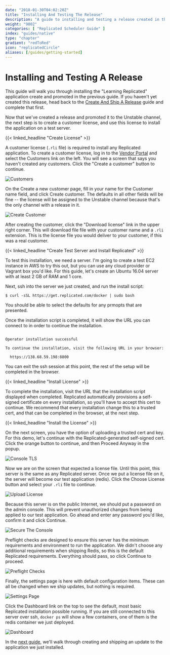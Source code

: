 ```yaml
---
date: "2018-01-30T04:02:20Z"
title: "Installing And Testing The Release"
description: "A guide to installing and testing a release created in the Replicated Native Scheduler"
weight: "9002"
categories: [ "Replicated Scheduler Guide" ]
index: "guides/native"
type: "chapter"
gradient: "redToRed"
icon: "replicatedCircle"
aliases: [/guides/getting-started]
---
```


# Installing and Testing A Release

This guide will walk you through installing the "Learning Replicated" application create and promoted in the previous guide. If you haven't yet created this release, head back to the [Create And Ship A Release](../create-release) guide and complete that first.

Now that we've created a release and promoted it to the Unstable channel, the next step is to create a customer license, and use this license to install the application on a test server.

{{< linked_headline "Create License" >}}

A customer license (`.rli` file) is required to install any Replicated application. To create a customer license, log in to the [Vendor Portal](https://vendor.replicated.com) and select the Customers link on the left. You will see a screen that says you haven't created any customers. Click the "Create a customer" button to continue.

![Customers](/images/guides/native/customers.png)

On the Create a new customer page, fill in your name for the Customer name field, and click Create customer. The defaults in all other fields will be fine -- the license will be assigned to the Unstable channel because that's the only channel with a release in it.

![Create Customer](/images/guides/native/create-customer.png)

After creating the customer, click the "Download license" link in the upper right corner. This will download file file with your customer name and a `.rli` extension. This is the license file you would deliver to your customer, if this was a real customer.

{{< linked_headline "Create Test Server and Install Replicated" >}}

To test this installation, we need a server. I'm going to create a test EC2 instance in AWS to try this out, but you can use any cloud provider or Vagrant box you'd like. For this guide, let's create an Ubuntu 16.04 server with at least 2 GB of RAM and 1 core.

Next, ssh into the server we just created, and run the install script:

```shell
$ curl -sSL https://get.replicated.com/docker | sudo bash
```

You should be able to select the defaults for any prmopts that are presented.

Once the installation script is completed, it will show the URL you can connect to in order to continue the installation.

```shell

Operator installation successful

To continue the installation, visit the following URL in your browser:

  https://138.68.59.198:8800
```

You can exit the ssh session at this point, the rest of the setup will be completed in the browser.

{{< linked_headline "Install License" >}}

To complete the installation, visit the URL that the installation script displayed when completed. Replicated automatically provisions a self-signed certificate on every installation, so you'll have to accept this cert to continue. We recommend that every installation change this to a trusted cert, and that can be completed in the browser, at the next step.

{{< linked_headline "Install the License" >}}

On the next screen, you have the option of uploading a trusted cert and key. For this demo, let's continue with the Replicated-generated self-signed cert. Click the orange button to continue, and then Proceed Anyway in the popup.

![Console TLS](/images/guides/native/admin-console-tls.png)

Now we are on the screen that expected a license file. Until this point, this server is the same as any Replicated server. Once we put a license file on it, the server will become our test application (redis). Click the Choose License button and select your `.rli` file to continue.

![Upload License](/images/guides/native/upload-license.png)

Because this server is on the public Internet, we should put a password on the admin console. This will prevent unauthorized changes from being applied to our test application. Go ahead and enter any password you'd like, confirm it and click Continue.

![Secure The Console](/images/guides/native/secure-console.png)

Preflight checks are designed to ensure this server has the minimum requirements and environment to run the application. We didn't choose any additional requirements when shipping Redis, so this is the default Replicated requirements. Everything should pass, so click Continue to proceed.

![Preflight Checks](/images/guides/native/preflight.png)

Finally, the settings page is here with default configuration items. These can all be changed when we ship updates, but nothing is required.

![Settings Page](/images/guides/native/settings.png)

Click the Dashboard link on the top to see the default, most basic Replicated installation possible running. If you are still connected to this server over ssh, `docker ps` will show a few containers, one of them is the redis container we just deployed.

![Dashboard](/images/guides/native/dashboard.png)

In the [next guide](../iterate), we'll walk through creating and shipping an update to the application we just installed.